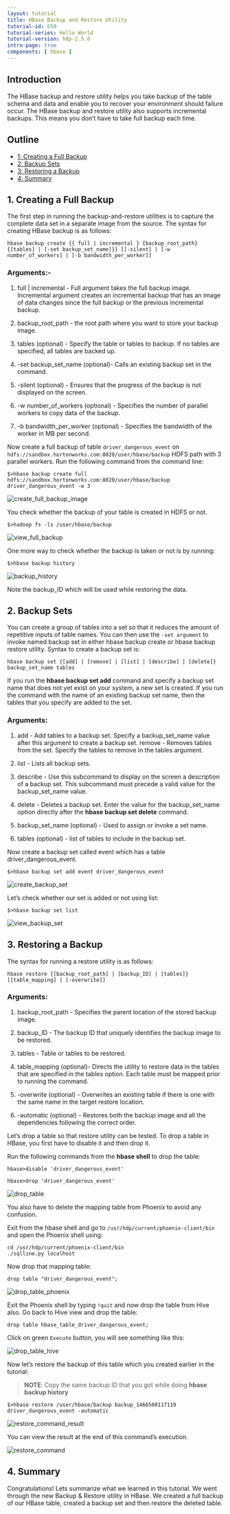```yaml
---
layout: tutorial
title: HBase Backup and Restore Utility
tutorial-id: 650
tutorial-series: Hello World
tutorial-version: hdp-2.5.0
intro-page: true
components: [ hbase ]
---
```


## Introduction

The HBase backup and restore utility helps you take backup of the table schema and data and enable you to recover your environment should failure occur. The HBase backup and restore utility also supports incremental backups. This means you don’t have to take full backup each time.

## Outline

- [1: Creating a Full Backup](#create-full-backup)
- [2: Backup Sets](#backup-sets)
- [3: Restoring a Backup](#restore-backup)
- [4: Summary](#summary)

## 1. Creating a Full Backup <a id="create-full-backup"></a>

The first step in running the backup-and-restore utilities is to capture the complete data set in a separate image from the source. The syntax for creating HBase backup is as follows:

`hbase backup create {{ full | incremental } {backup_root_path} {[tables] | [-set backup_set_name]}} [[-silent] | [-w number_of_workers] | [-b bandwidth_per_worker]]`

### Arguments:-

1. full | incremental - Full argument takes the full backup image. Incremental argument creates an incremental backup that has an image of data changes since the full backup or the previous incremental backup.

2. backup_root_path - the root path where you want to store your backup image.

3. tables (optional) - Specify the table or tables to backup. If no tables are specified, all tables are backed up.

4. -set backup_set_name (optional)- Calls an existing backup set in the command.

5. -silent (optional) - Ensures that the progress of the backup is not displayed on the screen.

6. -w number_of_workers (optional) - Specifies the number of parallel workers to copy data of the backup.

7. -b bandwidth_per_worker (optional) - Specifies the bandwidth of the worker in MB per second.

Now create a full backup of table `driver_dangerous_event` on `hdfs://sandbox.hortonworks.com:8020/user/hbase/backup`  HDFS path with 3 parallel workers. Run the following command from the command line:

~~~
$>hbase backup create full hdfs://sandbox.hortonworks.com:8020/user/hbase/backup driver_dangerous_event -w 3  
~~~

![create_full_backup_image](/assets/introducing-hbase-phoenix/create_full_backup.png)

You check whether the backup of your table is created in HDFS or not.

~~~
$>hadoop fs -ls /user/hbase/backup
~~~

![view_full_backup](/assets/introducing-hbase-phoenix/view_full_backup.png)

One more way to check whether the backup is taken or not is by running:

~~~
$>hbase backup history
~~~

![backup_history](/assets/introducing-hbase-phoenix/backup_history.png)

Note the backup_ID which will be used while restoring the data.

## 2. Backup Sets <a id="backup-sets"></a>

You can create a group of tables into a set so that it reduces the amount of repetitive inputs of table names. You can then use the `-set argument` to invoke named backup set in either hbase backup create or hbase backup restore utility. Syntax to create a backup set is:

`hbase backup set {[add] | [remove] | [list] | [describe] | [delete]} backup_set_name tables`

If you run the **hbase backup set add** command and specify a backup set name that does not yet exist on your system, a new set is created. If you run the command with the name of an existing backup set name, then the tables that you specify are added to the set.

### Arguments:

1. add  - Add tables to a backup set. Specify a backup_set_name value after this argument to create a backup set.
remove - Removes tables from the set. Specify the tables to remove in the tables argument.

2. list - Lists all backup sets.

3. describe - Use this subcommand to display on the screen a description of a backup set. This subcommand must precede a valid value for the backup_set_name value.

4. delete - Deletes a backup set. Enter the value for the backup_set_name option directly after the **hbase backup set delete** command.

5. backup_set_name (optional) - Used to assign or invoke a set name.

6. tables (optional) - list of tables to include in the backup set.

Now create a backup set called event which has a table driver_dangerous_event.

~~~
$>hbase backup set add event driver_dangerous_event
~~~

![create_backup_set](/assets/introducing-hbase-phoenix/create_backup_set.png)

Let’s check whether our set is added or not using list:

~~~
$>hbase backup set list
~~~

![view_backup_set](/assets/introducing-hbase-phoenix/view_backup_set.png)

## 3. Restoring a Backup <a id="restore-backup"></a>

The syntax for running a restore utility is as follows:

`hbase restore {[backup_root_path] | [backup_ID] | [tables]} [[table_mapping] | [-overwrite]]`

### Arguments:

1. backup_root_path - Specifies the parent location of the stored backup image.

2. backup_ID - The backup ID that uniquely identifies the backup image to be restored.

3. tables - Table or tables to be restored.

4. table_mapping (optional)- Directs the utility to restore data in the tables that are specified in the tables option. Each table must be mapped prior to running the command.

5. -overwrite  (optional) - Overwrites an existing table if there is one with the same name in the target restore location.

6. -automatic (optional) - Restores both the backup image and all the dependencies following the correct order.

Let’s drop a table so that restore utility can be tested. To drop a table in HBase, you first have to disable it and then drop it.

Run the following commands from the **hbase shell** to drop the table:

~~~
hbase>disable 'driver_dangerous_event'

hbase>drop 'driver_dangerous_event'
~~~

![drop_table](/assets/introducing-hbase-phoenix/drop_table.png)

You also have to delete the mapping table from Phoenix to avoid any confusion.

Exit from the hbase shell and go to `/usr/hdp/current/phoenix-client/bin` and open the Phoenix shell using:

~~~
cd /usr/hdp/current/phoenix-client/bin
./sqlline.py localhost
~~~

Now drop that mapping table:

~~~
drop table "driver_dangerous_event";
~~~

![drop_table_phoenix](/assets/introducing-hbase-phoenix/drop_table_phoenix.png)

Exit the Phoenix shell by typing `!quit` and now drop the table from Hive also. Go back to Hive view and drop the table:

~~~
drop table hbase_table_driver_dangerous_event;
~~~

Click on green `Execute` button, you will see something like this:

![drop_table_hive](/assets/introducing-hbase-phoenix/drop_table_hive.png)

Now let’s restore the backup of this table which you created earlier in the tutorial:

> **NOTE**: Copy the same backup ID that you got while doing **hbase backup history**

~~~
$>hbase restore /user/hbase/backup backup_1466560117119 driver_dangerous_event -automatic
~~~

![restore_command_result](/assets/introducing-hbase-phoenix/restore_command_result.png)

You can view the result at the end of this command’s execution.

![restore_command](/assets/introducing-hbase-phoenix/restore_command.png)

## 4. Summary <a id="summary"></a>

Congratulations! Lets summarize what we learned in this tutorial. We went through the new Backup & Restore utility in HBase. We created a full backup of our HBase table, created a backup set and then restore the deleted table.
